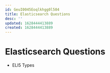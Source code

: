 ```yaml
---
id: GeuI0045Eoqlkhgg0l504
title: Elasticsearch Questions
desc: ''
updated: 1628444413889
created: 1628444413889
---
```

# Elasticsearch Questions
*   ELI5 Types
